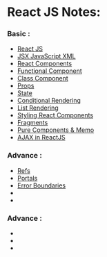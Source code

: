 # React JS Notes:

### Basic :

* [React JS](BASIC.md#reactjs)
* [JSX JavaScript XML](BASIC.md#jsx-javascript-xml)
* [React Components](BASIC.md#react-components)
* [Functional Component](BASIC.md#function-component)
* [Class Component](BASIC.md#class-component)
* [Props](BASIC.md#props)
* [State](BASIC.md#state)
* [Conditional Rendering](BASIC.md#conditional-rendering)
* [List Rendering](BASIC.md#list-rendering)
* [Styling React Components](BASIC.md#styling-react-components)
* [Fragments](BASIC.md#fragments)
* [Pure Components & Memo](BASIC.md#pure-components)
* [AJAX in ReactJS](BASIC.md#ajax-in-reactjs)

### Advance : 

* [Refs](BASIC.md#refs)
* [Portals](BASIC.md#portals)
* [Error Boundaries](BASIC.md#error-boundaries)
* []()
* []()

### Advance : 
* []()
* []()
* []()

